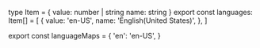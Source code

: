 type Item = {
  value: number | string
  name: string
}
export const languages: Item[] = [
  {
    value: 'en-US',
    name: 'English(United States)',
  },
]

export const languageMaps = {
  'en': 'en-US',
}
